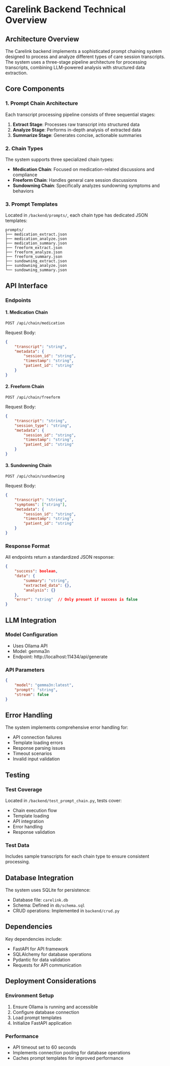 # Carelink Backend Technical Overview

## Architecture Overview
The Carelink backend implements a sophisticated prompt chaining system designed to process and analyze different types of care session transcripts. The system uses a three-stage pipeline architecture for processing transcripts, combining LLM-powered analysis with structured data extraction.

## Core Components

### 1. Prompt Chain Architecture
Each transcript processing pipeline consists of three sequential stages:

1. **Extract Stage**: Processes raw transcript into structured data
2. **Analyze Stage**: Performs in-depth analysis of extracted data
3. **Summarize Stage**: Generates concise, actionable summaries

### 2. Chain Types
The system supports three specialized chain types:

- **Medication Chain**: Focused on medication-related discussions and compliance
- **Freeform Chain**: Handles general care session discussions
- **Sundowning Chain**: Specifically analyzes sundowning symptoms and behaviors

### 3. Prompt Templates
Located in `/backend/prompts/`, each chain type has dedicated JSON templates:
```
prompts/
├── medication_extract.json
├── medication_analyze.json
├── medication_summary.json
├── freeform_extract.json
├── freeform_analyze.json
├── freeform_summary.json
├── sundowning_extract.json
├── sundowning_analyze.json
└── sundowning_summary.json
```

## API Interface

### Endpoints

#### 1. Medication Chain
```
POST /api/chain/medication
```
Request Body:
```json
{
    "transcript": "string",
    "metadata": {
        "session_id": "string",
        "timestamp": "string",
        "patient_id": "string"
    }
}
```

#### 2. Freeform Chain
```
POST /api/chain/freeform
```
Request Body:
```json
{
    "transcript": "string",
    "session_type": "string",
    "metadata": {
        "session_id": "string",
        "timestamp": "string",
        "patient_id": "string"
    }
}
```

#### 3. Sundowning Chain
```
POST /api/chain/sundowning
```
Request Body:
```json
{
    "transcript": "string",
    "symptoms": ["string"],
    "metadata": {
        "session_id": "string",
        "timestamp": "string",
        "patient_id": "string"
    }
}
```

### Response Format
All endpoints return a standardized JSON response:
```json
{
    "success": boolean,
    "data": {
        "summary": "string",
        "extracted_data": {},
        "analysis": {}
    },
    "error": "string"  // Only present if success is false
}
```

## LLM Integration

### Model Configuration
- Uses Ollama API
- Model: gemma3n
- Endpoint: http://localhost:11434/api/generate

### API Parameters
```json
{
    "model": "gemma3n:latest",
    "prompt": "string",
    "stream": false
}
```

## Error Handling

The system implements comprehensive error handling for:
- API connection failures
- Template loading errors
- Response parsing issues
- Timeout scenarios
- Invalid input validation

## Testing

### Test Coverage
Located in `/backend/test_prompt_chain.py`, tests cover:
- Chain execution flow
- Template loading
- API integration
- Error handling
- Response validation

### Test Data
Includes sample transcripts for each chain type to ensure consistent processing.

## Database Integration

The system uses SQLite for persistence:
- Database file: `carelink.db`
- Schema: Defined in `db/schema.sql`
- CRUD operations: Implemented in `backend/crud.py`

## Dependencies
Key dependencies include:
- FastAPI for API framework
- SQLAlchemy for database operations
- Pydantic for data validation
- Requests for API communication

## Deployment Considerations

### Environment Setup
1. Ensure Ollama is running and accessible
2. Configure database connection
3. Load prompt templates
4. Initialize FastAPI application

### Performance
- API timeout set to 60 seconds
- Implements connection pooling for database operations
- Caches prompt templates for improved performance
